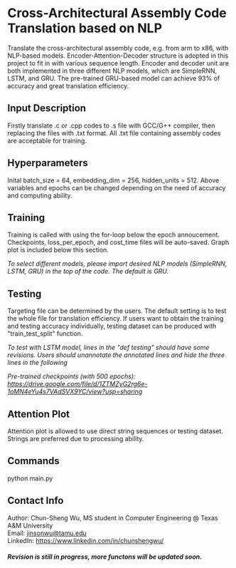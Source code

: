 # Cross-Architectural Assembly Code Translation based on NLP
Translate the cross-architectural assembly code, e.g. from arm to x86, with NLP-based models. Encoder-Attention-Decoder structure is adopted in this project to fit in with various sequence length. Encoder and decoder unit are both implemented in three different NLP models, which are SimpleRNN, LSTM, and GRU. The pre-trained GRU-based model can achieve 93% of accuracy and great translation efficiency. 

## Input Description
Firstly translate .c or .cpp codes to .s file with GCC/G++ compiler, then replacing the files with .txt format. All .txt file containing assembly codes are acceptable for training.
  

## Hyperparameters
Inital batch_size = 64, embedding_dim = 256, hidden_units = 512. Above variables and epochs can be changed depending on the need of accuracy and computing ability. 
  

## Training
Training is called with using the for-loop below the epoch annoucement. Checkpoints, loss_per_epoch, and cost_time files will be auto-saved. Graph plot is included below this section.

*To select different models, please import desired NLP models (SimpleRNN, LSTM, GRU) in the top of the code. The default is GRU.*
  
  
## Testing
Targeting file can be determined by the users. The default setting is to test the whole file for translation efficiency. If users want to obtain the training and testing accuracy individually, testing dataset can be produced with "train_test_split" function.

*To test with LSTM model, lines in the "def testing" should have some revisions. Users should unannotate the annotated lines and hide the three lines in the following*

*Pre-trained checkpoints (with 500 epochs): https://drive.google.com/file/d/1ZTMZyG2rg6e-1oMN4eYu4s7VAdSVX9YC/view?usp=sharing*
  
  
## Attention Plot
Attention plot is allowed to use direct string sequences or testing dataset. Strings are preferred due to processing ability.
  

## Commands
python main.py
  
 
## Contact Info
Author: Chun-Sheng Wu, MS student in Computer Engineering @ Texas A&M University  
Email: jinsonwu@tamu.edu  
LinkedIn: https://www.linkedin.com/in/chunshengwu/

##### Revision is still in progress, more functons will be updated soon.  



